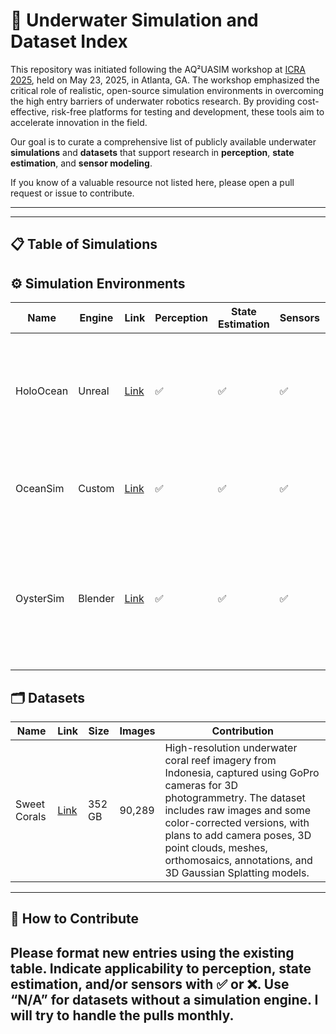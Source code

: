 # 🌊 Underwater Simulation and Dataset Index
This repository was initiated following the AQ²UASIM workshop at [ICRA 2025](https://sites.google.com/view/aq2uasim/), held on May 23, 2025, in Atlanta, GA. The workshop emphasized the critical role of realistic, open-source simulation environments in overcoming the high entry barriers of underwater robotics research. By providing cost-effective, risk-free platforms for testing and development, these tools aim to accelerate innovation in the field.

Our goal is to curate a comprehensive list of publicly available underwater **simulations** and **datasets** that support research in **perception**, **state estimation**, and **sensor modeling**.

If you know of a valuable resource not listed here, please open a pull request or issue to contribute.

---

---

## 📋 Table of Simulations

## ⚙️ Simulation Environments

| Name        | Engine  | Link                                                                                   | Perception | State Estimation | Sensors | Contribution                                                                 |
|-------------|---------|----------------------------------------------------------------------------------------|------------|------------------|---------|------------------------------------------------------------------------------|
| HoloOcean   | Unreal  | [Link](https://byu-holoocean.github.io/holoocean-docs/v1.0.0/index.html)               | ✅         | ✅               | ✅      | High-fidelity underwater robotics simulator with support for common sensors and multi-agent missions. |
| OceanSim    | Custom  | [Link](https://github.com/kskin/mbes-sim)                                              | ✅         | ✅               | ✅      | Multibeam sonar simulator for bathymetry and acoustic modeling.             |
| OysterSim   | Blender | [Link](https://github.com/Field-Robotics-Lab/USU)                                      | ✅         | ✅               | ✅      | Realistic underwater oyster farm simulator in Blender with support for synthetic data generation and navigation. |


## 🗂️ Datasets

| Name           | Link                                                                 | Size   | Images | Contribution                                                                 |
|----------------|----------------------------------------------------------------------|--------|--------|------------------------------------------------------------------------------|
| Sweet Corals   | [Link](https://huggingface.co/datasets/wildflow/sweet-corals)       | 352 GB | 90,289 | High-resolution underwater coral reef imagery from Indonesia, captured using GoPro cameras for 3D photogrammetry. The dataset includes raw images and some color-corrected versions, with plans to add camera poses, 3D point clouds, meshes, orthomosaics, annotations, and 3D Gaussian Splatting models. |

---

## 📌 How to Contribute

Please format new entries using the existing table. Indicate applicability to perception, state estimation, and/or sensors with ✅ or ❌. Use “N/A” for datasets without a simulation engine.
I will try to handle the pulls monthly. 
---
